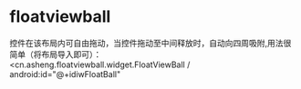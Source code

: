 # floatviewball
控件在该布局内可自由拖动，当控件拖动至中间释放时，自动向四周吸附,用法很简单（将布局导入即可）：
<br><cn.asheng.floatviewball.widget.FloatViewBall /<br> 
 android:id="@+idiwFloatBall"

